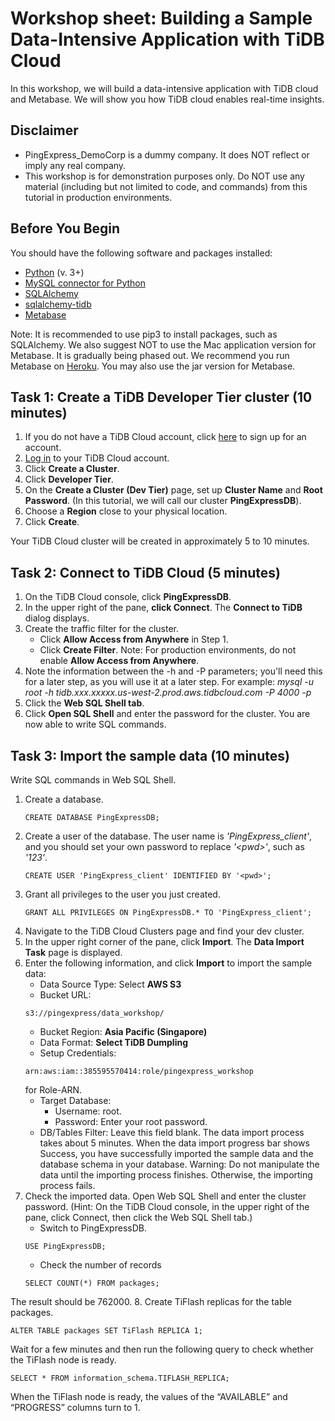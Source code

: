 # Workshop sheet: Building a Sample Data-Intensive Application with TiDB Cloud
In this workshop, we will build a data-intensive application with TiDB cloud and Metabase. We will show you how TiDB cloud enables real-time insights.

## Disclaimer
- PingExpress_DemoCorp is a dummy company. It does NOT reflect or imply any real company.
- This workshop  is for demonstration purposes only. Do NOT use any material (including but not limited to code, and commands) from this tutorial in production environments.

## Before You Begin
You should have the following software and packages installed: 
- [Python](https://www.python.org/downloads/) (v. 3+)
- [MySQL connector for Python](https://github.com/mysql/mysql-connector-python)
- [SQLAlchemy](https://github.com/sqlalchemy/sqlalchemy)
- [sqlalchemy-tidb](https://github.com/pingcap/sqlalchemy-tidb)
- [Metabase](https://www.metabase.com/docs/latest/operations-guide/installing-metabase.html)

Note: It is recommended to use pip3 to install packages, such as SQLAlchemy. We also suggest NOT to use the Mac application version for Metabase. It is gradually being phased out. We recommend you run Metabase on [Heroku](https://www.metabase.com/docs/latest/operations-guide/running-metabase-on-heroku.html). You may also use the jar version for Metabase.

## Task 1: Create a TiDB Developer Tier cluster (10 minutes)
1. If you do not have a TiDB Cloud account, click [here](https://tidbcloud.com/signup) to sign up for an account.
2. [Log in](https://tidbcloud.com/) to your TiDB Cloud account.
3. Click **Create a Cluster**. 
4. Click **Developer Tier**.
5. On the **Create a Cluster (Dev Tier)** page, set up **Cluster Name** and **Root Password**. (In this tutorial, we will call our cluster **PingExpressDB**).
6. Choose a **Region** close to your physical location. 
7. Click **Create**.

Your TiDB Cloud cluster will be created in approximately 5 to 10 minutes.

## Task 2: Connect to TiDB Cloud (5 minutes)
1. On the TiDB Cloud console, click **PingExpressDB**.
2. In the upper right of the pane, **click Connect**. The **Connect to TiDB** dialog displays.
3. Create the traffic filter for the cluster.
   - Click **Allow Access from Anywhere** in Step 1.
   - Click **Create Filter**.
  Note: For production environments, do not enable **Allow Access from Anywhere**.
4. Note the information between the -h and -P parameters; you'll need this for a later step, as you will use it at a later step. For example:  *mysql -u root -h tidb.xxx.xxxxx.us-west-2.prod.aws.tidbcloud.com -P 4000 -p*
5. Click the **Web SQL Shell tab**. 
6. Click **Open SQL Shell** and enter the password for the cluster. You are now able to write SQL commands.

## Task 3: Import the sample data (10 minutes)
Write SQL commands in Web SQL Shell.
1. Create a database.
   ~~~
   CREATE DATABASE PingExpressDB;
   ~~~
2. Create a user of the database. The user name is *'PingExpress_client'*, and you should set your own password to replace *'\<pwd\>'*, such as *'123'*.
   ~~~   
   CREATE USER 'PingExpress_client' IDENTIFIED BY '<pwd>';
   ~~~
3. Grant all privileges to the user you just created.
   ~~~
   GRANT ALL PRIVILEGES ON PingExpressDB.* TO 'PingExpress_client';
   ~~~
4. Navigate to the TiDB Cloud Clusters page and find your dev cluster.
5. In the upper right corner of the pane, click **Import**. The **Data Import Task** page is displayed.
6. Enter the following information, and click **Import** to import the sample data: 	
   - Data Source Type: Select **AWS S3**
   - Bucket URL: 
   ~~~
   s3://pingexpress/data_workshop/
   ~~~
   - Bucket Region: **Asia Pacific (Singapore)**
   - Data Format: **Select TiDB Dumpling**
   - Setup Credentials: 
   ~~~
   arn:aws:iam::385595570414:role/pingexpress_workshop
   ~~~
   for Role-ARN.
   - Target Database:
      - Username: root.
      - Password: Enter your root password.
   - DB/Tables Filter: Leave this field blank.
   The data import process takes about 5 minutes. When the data import progress bar shows Success, you have successfully imported the sample data and the database schema in your database. 
   Warning: Do not manipulate the data until the importing process finishes. Otherwise, the importing process fails.
7. Check the imported data.
Open Web SQL Shell and enter the cluster password. (Hint: On the TiDB Cloud console, in the upper right of the pane, click Connect, then click the Web SQL Shell tab.)
   - Switch to PingExpressDB. 
   ~~~
   USE PingExpressDB;
   ~~~
   - Check the number of records 
   ~~~
   SELECT COUNT(*) FROM packages;
   ~~~
The result should be 762000.
8. Create TiFlash replicas for the table packages.
   ~~~
   ALTER TABLE packages SET TiFlash REPLICA 1;
   ~~~
   Wait for a few minutes and then run the following query to check whether the TiFlash node is ready.
   ~~~
   SELECT * FROM information_schema.TIFLASH_REPLICA;
   ~~~
   When the TiFlash node is ready, the values of the “AVAILABLE” and “PROGRESS” columns turn to 1.

